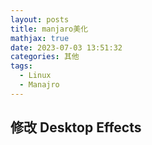 ```yaml
---
layout: posts
title: manjaro美化
mathjax: true
date: 2023-07-03 13:51:32
categories: 其他
tags:
  - Linux
  - Manajro
---
```


## 修改 Desktop Effects
